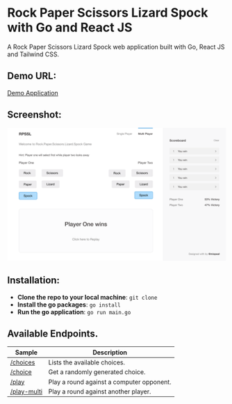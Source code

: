 # Rock Paper Scissors Lizard Spock with Go and React JS

A Rock Paper Scissors Lizard Spock web application built with Go, React JS and Tailwind CSS.

## Demo URL:
[Demo Application](https://rpssl.mixpeal.com)

## Screenshot:

<img src="/client/src/assets/img/MultiPlayer.png" alt="ScreenShot">

## Installation:

* **Clone the repo to your local machine**: `git clone`
* **Install the go packages**: `go install` 
* **Run the go application**: `go run main.go` 

## Available Endpoints.

| Sample | Description |
|--------|-------------|
| [/choices](https://rpssl.mixpeal.com/choices) | Lists the available choices. |
| [/choice](https://rpssl.mixpeal.com/choice) | Get a randomly generated choice. |
| [/play](https://rpssl.mixpeal.com/play) | Play a round against a computer opponent. |
| [/play-multi](https://rpssl.mixpeal.com/play-multi) | Play a round against another player. |

